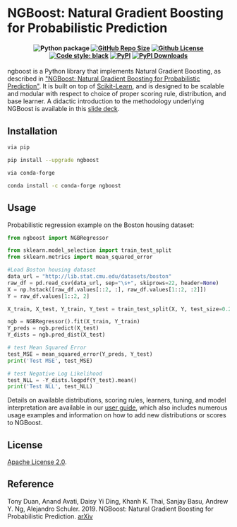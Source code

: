 # NGBoost: Natural Gradient Boosting for Probabilistic Prediction

<h4 align="center">

![Python package](https://img.shields.io/pypi/v/ngboost) 
[![GitHub Repo Size](https://img.shields.io/github/repo-size/stanfordmlgroup/ngboost?label=Repo+Size)](https://github.com/stanfordmlgroup/ngboost/graphs/contributors)
[![Github License](https://img.shields.io/badge/License-Apache%202.0-blue.svg)](https://opensource.org/licenses/Apache-2.0)
[![Code style: black](https://img.shields.io/badge/code%20style-black-000000.svg)](https://github.com/psf/black)
[![PyPI](https://img.shields.io/pypi/v/ngboost?logo=pypi&logoColor=white)](https://pypi.org/project/ngboost)
[![PyPI Downloads](https://img.shields.io/pypi/dm/ngboost?logo=icloud&logoColor=white)](https://pypistats.org/packages/ngboost)

</h4>

ngboost is a Python library that implements Natural Gradient Boosting, as described in ["NGBoost: Natural Gradient Boosting for Probabilistic Prediction"](https://stanfordmlgroup.github.io/projects/ngboost/). It is built on top of [Scikit-Learn](https://scikit-learn.org/stable/), and is designed to be scalable and modular with respect to choice of proper scoring rule, distribution, and base learner. A didactic introduction to the methodology underlying NGBoost is available in this [slide deck](https://docs.google.com/presentation/d/1Tn23Su0ygR6z11jy3xVNiLGv0ggiUQue/edit?usp=share_link&ouid=102290675300480810195&rtpof=true&sd=true).

## Installation

```sh
via pip

pip install --upgrade ngboost

via conda-forge

conda install -c conda-forge ngboost
```

## Usage

Probabilistic regression example on the Boston housing dataset:

```python
from ngboost import NGBRegressor

from sklearn.model_selection import train_test_split
from sklearn.metrics import mean_squared_error

#Load Boston housing dataset
data_url = "http://lib.stat.cmu.edu/datasets/boston"
raw_df = pd.read_csv(data_url, sep="\s+", skiprows=22, header=None)
X = np.hstack([raw_df.values[::2, :], raw_df.values[1::2, :2]])
Y = raw_df.values[1::2, 2]

X_train, X_test, Y_train, Y_test = train_test_split(X, Y, test_size=0.2)

ngb = NGBRegressor().fit(X_train, Y_train)
Y_preds = ngb.predict(X_test)
Y_dists = ngb.pred_dist(X_test)

# test Mean Squared Error
test_MSE = mean_squared_error(Y_preds, Y_test)
print('Test MSE', test_MSE)

# test Negative Log Likelihood
test_NLL = -Y_dists.logpdf(Y_test).mean()
print('Test NLL', test_NLL)
```

Details on available distributions, scoring rules, learners, tuning, and model interpretation are available in our [user guide](https://stanfordmlgroup.github.io/ngboost/intro.html), which also includes numerous usage examples and information on how to add new distributions or scores to NGBoost.

## License

[Apache License 2.0](https://github.com/stanfordmlgroup/ngboost/blob/master/LICENSE).

## Reference

Tony Duan, Anand Avati, Daisy Yi Ding, Khanh K. Thai, Sanjay Basu, Andrew Y. Ng, Alejandro Schuler. 2019.
NGBoost: Natural Gradient Boosting for Probabilistic Prediction.
[arXiv](https://arxiv.org/abs/1910.03225)
